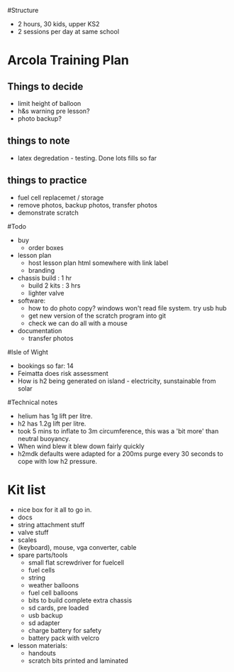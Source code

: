 #Structure

* 2 hours, 30 kids, upper KS2
* 2 sessions per day at same school

# Arcola Training Plan

## Things to decide

* limit height of balloon
* h&s warning pre lesson?
* photo backup?

## things to note

* latex degredation - testing. Done lots fills so far

## things to practice

* fuel cell replacemet / storage
* remove photos, backup photos, transfer photos
* demonstrate scratch

#Todo

* buy
    * order boxes
* lesson plan 
    * host lesson plan html somewhere with link label
    * branding
* chassis build : 1 hr
    * build 2 kits : 3 hrs
    * lighter valve
* software:
    * how to do photo copy? windows won't read file system. try usb hub
    * get new version of the scratch program into git
    * check we can do all with a mouse
* documentation
    * transfer photos


#Isle of Wight

* bookings so far: 14
* Feimatta does risk assessment
* How is h2 being generated on island - electricity, sunstainable from solar

#Technical notes

* helium has 1g lift per litre.
* h2 has 1.2g lift per litre.
* took 5 mins to inflate to 3m circumference, this was a 'bit more' than neutral buoyancy. 
* When wind blew it blew down fairly quickly
* h2mdk defaults were adapted for a 200ms purge every 30 seconds to cope with low h2 pressure.

# Kit list

* nice box for it all to go in.
* docs
* string attachment stuff
* valve stuff
* scales
* (keyboard), mouse, vga converter, cable
* spare parts/tools
    * small flat screwdriver for fuelcell
    * fuel cells
    * string
    * weather balloons
    * fuel cell balloons
    * bits to build complete extra chassis
    * sd cards, pre loaded
    * usb backup
    * sd adapter
    * charge battery for safety
    * battery pack with velcro
* lesson materials:
    * handouts
    * scratch bits printed and laminated
